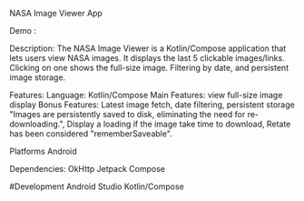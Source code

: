 NASA Image Viewer App

Demo :

Description:
The NASA Image Viewer is a Kotlin/Compose application that lets users view NASA images. It displays the last 5 clickable images/links. Clicking on one shows the full-size image. 
Filtering by date, and persistent image storage.

Features:
Language: Kotlin/Compose
Main Features: view full-size image display
Bonus Features: Latest image fetch, date filtering, persistent storage "Images are persistently saved to disk, eliminating the need for re-downloading.", 
Display a loading if the image take time to download, Retate has been considered "rememberSaveable".

Platforms
Android

Dependencies:
OkHttp
Jetpack Compose


#Development
Android Studio
Kotlin/Compose
